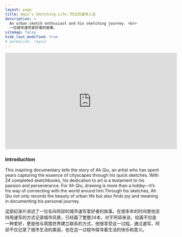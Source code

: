 ```yaml
---
layout: page
title: Aqiu’s Sketching Life｜阿丘的速写人生
description: >
  An urban sketch enthusiast and his sketching journey. <br>
  一位城市速写爱好者的故事。
sitemap: false
hide_last_modified: true
# permalink: /aqiu/
---
```


<iframe width="560" height="315" src="https://www.youtube.com/embed/PlujKrCr0ls?si=gPD4FyEBHV1OPWJp" title="YouTube video player" frameborder="0" allow="accelerometer; autoplay; clipboard-write; encrypted-media; gyroscope; picture-in-picture; web-share" referrerpolicy="strict-origin-when-cross-origin" allowfullscreen></iframe>

### Introduction
This inspiring documentary tells the story of Ah Qiu, an artist who has spent years capturing the essence of cityscapes through his quick sketches. With 24 completed sketchbooks, his dedication to art is a testament to his passion and perseverance. For Ah Qiu, drawing is more than a hobby—it’s his way of connecting with the world around him.Through his sketches, Ah Qiu not only records the beauty of urban life but also finds joy and meaning in documenting his personal journey. 
<br>

这部纪录片讲述了一位名叫阿邱的城市速写爱好者的故事。在很多年的时间里他坚持用速写的方式记录城市风景，已经画了整整24本。对于阿邱来说，绘画不仅是一种爱好，更是他与周围世界建立联系的方式，他很享受这一过程。通过速写，阿邱不仅记录了城市生活的美丽，也在这一过程中探寻着生活的快乐和意义。


